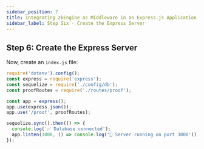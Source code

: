 ```yaml
---
sidebar_position: 7
title: Integrating zkEngine as Middleware in an Express.js Application | Step Six
sidebar_label: Step Six - Create the Express Server
---
```


## Step 6: Create the Express Server
Now, create an `index.js` file:
```js
require('dotenv').config();
const express = require('express');
const sequelize = require('./config/db');
const proofRoutes = require('./routes/proof');

const app = express();
app.use(express.json());
app.use('/proof', proofRoutes);

sequelize.sync().then(() => {
  console.log('✅ Database connected');
  app.listen(3000, () => console.log('🚀 Server running on port 3000'));
});
```
